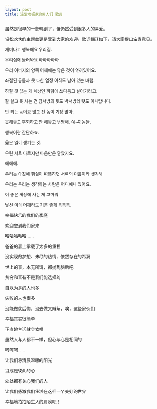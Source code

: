 ```yaml
---
layout: post
title: 澡堂老板家的男人们 歌词
---
```


虽然是很早的一部韩剧了，但仍然受到很多人的喜爱。

轻松欢快的主题曲更是受到大家的欢迎。歌词翻译如下，请大家提出宝贵意见。

재미나고 행복해요 우리집.

우리집에 놀러와요 하하하하하.

우리 아버지의 양쪽 어깨에는 많은 것이 얹혀있어요.

좌절된 꿈들과 못 다한 열정 아직도 남아 있는 바램.

하잘 것 없는 게 세상인 까닭에 쓰다듬고 살아가라고.

잘 살고 못 사는 건 김서방의 탓도 박서방의 탓도 아니랍니다.

안 되는 놈이요 많고 진 놈이 가장 많아.

못해놓고 후회하고 안 해놓고 변명해. 예~끼놈들.

행복이란 간단하죠.

옳은 일이 생기는 것.

우린 서로 다르지만 마음만은 닮았지요.

헤헤헤.

우리는 아침에 햇살이 따뜻하면 서로의 마음이라 생각해.

우리는 우리는 생각하는 사람은 어디에나 있어요.

이 좋은 세상에 사는 게 고마워.

낯선 이의 어깨라도 기분 좋게 툭툭툭.

幸福快乐的我们的家庭

欢迎您到我们家来

哈哈哈哈哈……

爸爸的肩上承载了太多的重担

没实现的梦想、未尽的热情、依然存在的希翼

世上的事，本无所谓，都抛到脑后吧

贫穷和富有不是我们能选择的

自以为是的人也多

失败的人也很多

没能做就后悔，没去做又辩解，唉，这些家伙们

幸福其实很简单

正直地生活就会幸福

虽然人与人都不一样，但心与心是相同的

呵呵呵……

让我们将清晨温暖的阳光

当成是彼此的心

处处都有关心我们的人

让我们感激我们生活在这样一个美好的世界

幸福地拍拍陌生人的肩膀吧！
